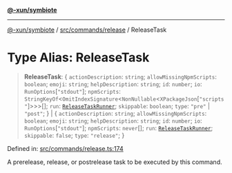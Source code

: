 [**@-xun/symbiote**](../../../../README.md)

***

[@-xun/symbiote](../../../../README.md) / [src/commands/release](../README.md) / ReleaseTask

# Type Alias: ReleaseTask

> **ReleaseTask**: \{ `actionDescription`: `string`; `allowMissingNpmScripts`: `boolean`; `emoji`: `string`; `helpDescription`: `string`; `id`: `number`; `io`: `RunOptions`\[`"stdout"`\]; `npmScripts`: `StringKeyOf`\<`OmitIndexSignature`\<`NonNullable`\<`XPackageJson`\[`"scripts"`\]\>\>\>[]; `run`: [`ReleaseTaskRunner`](ReleaseTaskRunner.md); `skippable`: `boolean`; `type`: `"pre"` \| `"post"`; \} \| \{ `actionDescription`: `string`; `allowMissingNpmScripts`: `boolean`; `emoji`: `string`; `helpDescription`: `string`; `id`: `number`; `io`: `RunOptions`\[`"stdout"`\]; `npmScripts`: `never`[]; `run`: [`ReleaseTaskRunner`](ReleaseTaskRunner.md); `skippable`: `false`; `type`: `"release"`; \}

Defined in: [src/commands/release.ts:174](https://github.com/Xunnamius/symbiote/blob/0437dc127bb0574f19f66370b2ed3a70bfedfd5d/src/commands/release.ts#L174)

A prerelease, release, or postrelease task to be executed by this command.
